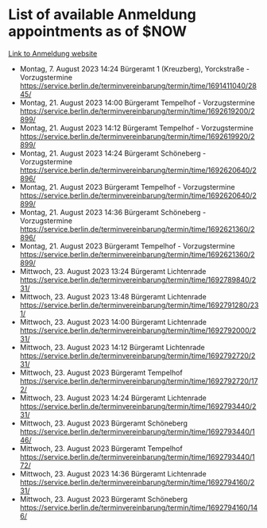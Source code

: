 # List of available Anmeldung appointments as of $NOW
[Link to Anmeldung website](https://service.berlin.de/terminvereinbarung/termin/tag.php?termin=1&anliegen[]=120686&dienstleisterlist=122210,122217,327316,122219,327312,122227,327314,122231,327346,122243,327348,122254,122252,329742,122260,329745,122262,329748,122271,327278,122273,327274,122277,327276,330436,122280,327294,122282,327290,122284,327292,122291,327270,122285,327266,122286,327264,122296,327268,150230,329760,122297,327286,122294,327284,122312,329763,122314,329775,122304,327330,122311,327334,122309,327332,317869,122281,327352,122279,329772,122283,122276,327324,122274,327326,122267,329766,122246,327318,122251,327320,122257,327322,122208,327298,122226,327300&herkunft=http%3A%2F%2Fservice.berlin.de%2Fdienstleistung%2F120686%2F)
- Montag, 7. August 2023 14:24 Bürgeramt 1 (Kreuzberg), Yorckstraße - Vorzugstermine https://service.berlin.de/terminvereinbarung/termin/time/1691411040/2845/
- Montag, 21. August 2023 14:00 Bürgeramt Tempelhof - Vorzugstermine https://service.berlin.de/terminvereinbarung/termin/time/1692619200/2899/
- Montag, 21. August 2023 14:12 Bürgeramt Tempelhof - Vorzugstermine https://service.berlin.de/terminvereinbarung/termin/time/1692619920/2899/
- Montag, 21. August 2023 14:24 Bürgeramt Schöneberg - Vorzugstermine https://service.berlin.de/terminvereinbarung/termin/time/1692620640/2896/
- Montag, 21. August 2023  Bürgeramt Tempelhof - Vorzugstermine https://service.berlin.de/terminvereinbarung/termin/time/1692620640/2899/
- Montag, 21. August 2023 14:36 Bürgeramt Schöneberg - Vorzugstermine https://service.berlin.de/terminvereinbarung/termin/time/1692621360/2896/
- Montag, 21. August 2023  Bürgeramt Tempelhof - Vorzugstermine https://service.berlin.de/terminvereinbarung/termin/time/1692621360/2899/
- Mittwoch, 23. August 2023 13:24 Bürgeramt Lichtenrade https://service.berlin.de/terminvereinbarung/termin/time/1692789840/231/
- Mittwoch, 23. August 2023 13:48 Bürgeramt Lichtenrade https://service.berlin.de/terminvereinbarung/termin/time/1692791280/231/
- Mittwoch, 23. August 2023 14:00 Bürgeramt Lichtenrade https://service.berlin.de/terminvereinbarung/termin/time/1692792000/231/
- Mittwoch, 23. August 2023 14:12 Bürgeramt Lichtenrade https://service.berlin.de/terminvereinbarung/termin/time/1692792720/231/
- Mittwoch, 23. August 2023  Bürgeramt Tempelhof https://service.berlin.de/terminvereinbarung/termin/time/1692792720/172/
- Mittwoch, 23. August 2023 14:24 Bürgeramt Lichtenrade https://service.berlin.de/terminvereinbarung/termin/time/1692793440/231/
- Mittwoch, 23. August 2023  Bürgeramt Schöneberg https://service.berlin.de/terminvereinbarung/termin/time/1692793440/146/
- Mittwoch, 23. August 2023  Bürgeramt Tempelhof https://service.berlin.de/terminvereinbarung/termin/time/1692793440/172/
- Mittwoch, 23. August 2023 14:36 Bürgeramt Lichtenrade https://service.berlin.de/terminvereinbarung/termin/time/1692794160/231/
- Mittwoch, 23. August 2023  Bürgeramt Schöneberg https://service.berlin.de/terminvereinbarung/termin/time/1692794160/146/
